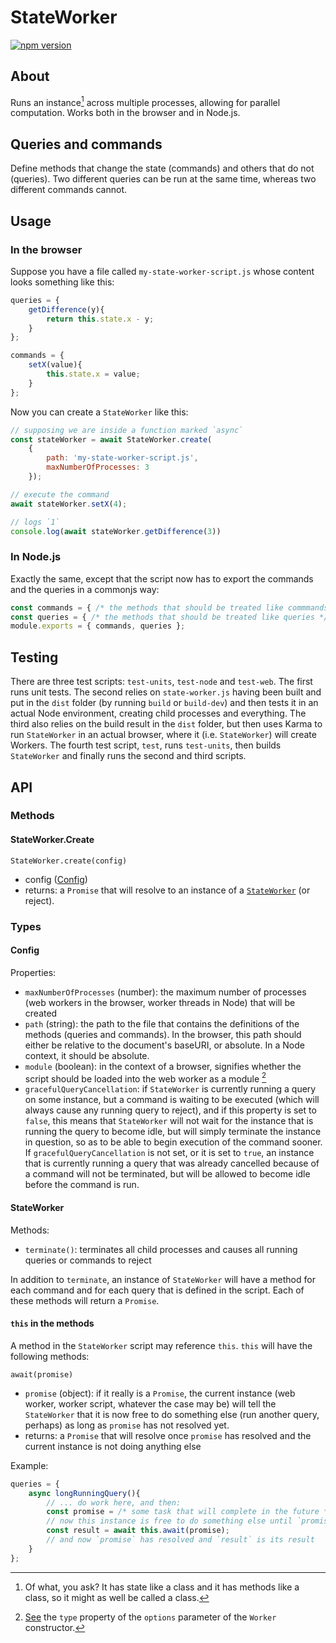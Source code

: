# StateWorker
[![npm version](https://badge.fury.io/js/state-worker.svg)](https://badge.fury.io/js/state-worker)
## About
Runs an instance[^1] across multiple processes, allowing for parallel computation. Works both in the browser and in Node.js.
## Queries and commands
Define methods that change the state (commands) and others that do not (queries). Two different queries can be run at the same time, whereas two different commands cannot.
## Usage
### In the browser
Suppose you have a file called `my-state-worker-script.js` whose content looks something like this:
```js
queries = {
    getDifference(y){
        return this.state.x - y;
    }
};

commands = {
    setX(value){
        this.state.x = value;
    }
};
```
Now you can create a `StateWorker` like this:
```js
// supposing we are inside a function marked `async`
const stateWorker = await StateWorker.create(
    {
        path: 'my-state-worker-script.js',
        maxNumberOfProcesses: 3
    });

// execute the command
await stateWorker.setX(4);

// logs `1`
console.log(await stateWorker.getDifference(3))
```

### In Node.js

Exactly the same, except that the script now has to export the commands and the queries in a commonjs way:
```js
const commands = { /* the methods that should be treated like commmands */ };
const queries = { /* the methods that should be treated like queries */ };
module.exports = { commands, queries };
```

## Testing

There are three test scripts: `test-units`, `test-node` and `test-web`. The first runs unit tests. The second relies on `state-worker.js` having been built and put in the `dist` folder (by running `build` or `build-dev`) and then tests it in an actual Node environment, creating child processes and everything. The third also relies on the build result in the `dist` folder, but then uses Karma to run `StateWorker` in an actual browser, where it (i.e. `StateWorker`) will create Workers. The fourth test script, `test`, runs `test-units`, then builds `StateWorker` and finally runs the second and third scripts.

## API

### Methods

#### StateWorker.Create

`StateWorker.create(config)`

- config ([Config](#config))
- returns: a `Promise` that will resolve to an instance of a [`StateWorker`](#stateworker) (or reject).

### Types

#### Config

Properties:

- `maxNumberOfProcesses` (number): the maximum number of processes (web workers in the browser, worker threads in Node) that will be created
- `path` (string): the path to the file that contains the definitions of the methods (queries and commands). In the browser, this path should either be relative to the document's baseURI, or absolute. In a Node context, it should be absolute.
- `module` (boolean): in the context of a browser, signifies whether the script should be loaded into the web worker as a module [^2]
- `gracefulQueryCancellation`: if `StateWorker` is currently running a query on some instance, but a command is waiting to be executed (which will always cause any running query to reject), and if this property is set to `false`, this means that `StateWorker` will not wait for the instance that is running the query to become idle, but will simply terminate the instance in question, so as to be able to begin execution of the command sooner. If `gracefulQueryCancellation` is not set, or it is set to `true`, an instance that is currently running a query that was already cancelled because of a command will not be terminated, but will be allowed to become idle before the command is run.

#### StateWorker

Methods:

- `terminate()`: terminates all child processes and causes all running queries or commands to reject

In addition to `terminate`, an instance of `StateWorker` will have a method for each command and for each query that is defined in the script. Each of these methods will return a `Promise`.

#### `this` in the methods

A method in the `StateWorker` script may reference `this`. `this` will have the following methods:

`await(promise)`

- `promise` (object): if it really is a `Promise`, the current instance (web worker, worker script, whatever the case may be) will tell the `StateWorker` that it is now free to do something else (run another query, perhaps) as long as `promise` has not resolved yet.
- returns: a `Promise` that will resolve once `promise` has resolved and the current instance is not doing anything else

Example:

```js
queries = {
    async longRunningQuery(){
        // ... do work here, and then:
        const promise = /* some task that will complete in the future */
        // now this instance is free to do something else until `promise` resolves, so we release it:
        const result = await this.await(promise);
        // and now `promise` has resolved and `result` is its result
    }
};
```

[^1]: Of what, you ask? It has state like a class and it has methods like a class, so it might as well be called a class.
[^2]: [See](https://developer.mozilla.org/en-US/docs/Web/API/Worker/Worker) the `type` property of the `options` parameter of the `Worker` constructor.